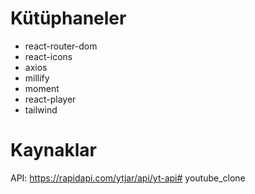 # Kütüphaneler
- react-router-dom
- react-icons
- axios
- millify
- moment
- react-player
- tailwind 



# Kaynaklar

API: https://rapidapi.com/ytjar/api/yt-api# youtube_clone
